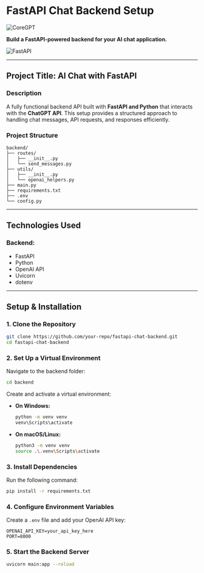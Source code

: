 # **FastAPI Chat Backend Setup**
![CoreGPT](https://d3erng0hrrd7m4.cloudfront.net/logo.png)  

**Build a FastAPI-powered backend for your AI chat application.**  

![FastAPI](https://fastapi.tiangolo.com/img/logo-margin/logo-teal.png)

---

## **Project Title: AI Chat with FastAPI**

### **Description**  
A fully functional backend API built with **FastAPI and Python** that interacts with the **ChatGPT API**. This setup provides a structured approach to handling chat messages, API requests, and responses efficiently.

### **Project Structure**  

```plaintext
backend/
├── routes/
│   ├── __init__.py
│   └── send_messages.py
├── utils/
│   ├── __init__.py
│   └── openai_helpers.py
├── main.py
├── requirements.txt
├── .env
└── config.py
```

---

## **Technologies Used**  

### **Backend:**  
- FastAPI  
- Python  
- OpenAI API  
- Uvicorn  
- dotenv  

---

## **Setup & Installation**  

### **1. Clone the Repository**  

```bash
git clone https://github.com/your-repo/fastapi-chat-backend.git
cd fastapi-chat-backend
```

### **2. Set Up a Virtual Environment**  

Navigate to the backend folder:

```bash
cd backend
```

Create and activate a virtual environment:

- **On Windows:**  
  ```bash
  python -m venv venv
  venv\Scripts\activate
  ```
- **On macOS/Linux:**  
  ```bash
  python3 -m venv venv
  source .\.venv\Scripts\activate

  ```

### **3. Install Dependencies**  

Run the following command:

```bash
pip install -r requirements.txt
```

### **4. Configure Environment Variables**  

Create a `.env` file and add your OpenAI API key:

```plaintext
OPENAI_API_KEY=your_api_key_here
PORT=8000
```

### **5. Start the Backend Server**  

```bash
uvicorn main:app --reload

